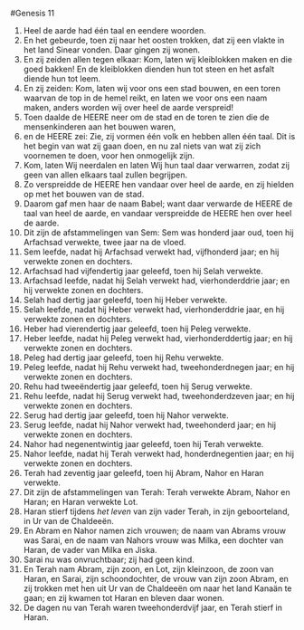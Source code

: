 #Genesis 11
1. Heel de aarde had één taal en eendere woorden.
2. En het gebeurde, toen zij naar het oosten trokken, dat zij een vlakte in het land Sinear vonden. Daar gingen zij wonen.
3. En zij zeiden allen tegen elkaar: Kom, laten wij kleiblokken maken en die goed bakken! En de kleiblokken dienden hun tot steen en het asfalt diende hun tot leem.
4. En zij zeiden: Kom, laten wij voor ons een stad bouwen, en een toren waarvan de top in de hemel reikt, en laten we voor ons een naam maken, anders worden wij over heel de aarde verspreid!
5. Toen daalde de HEERE neer om de stad en de toren te zien die de mensenkinderen aan het bouwen waren,
6. en de HEERE zei: Zie, zij vormen één volk en hebben allen één taal. Dit is het begin van wat zij gaan doen, en nu zal niets van wat zij zich voornemen te doen, voor hen onmogelijk zijn.
7. Kom, laten Wij neerdalen en laten Wij hun taal daar verwarren, zodat zij geen van allen elkaars taal zullen begrijpen.
8. Zo verspreidde de HEERE hen vandaar over heel de aarde, en zij hielden op met het bouwen van de stad.
9. Daarom gaf men haar de naam Babel; want daar verwarde de HEERE de taal van heel de aarde, en vandaar verspreidde de HEERE hen over heel de aarde.
10. Dit zijn de afstammelingen van Sem: Sem was honderd jaar oud, toen hij Arfachsad verwekte, twee jaar na de vloed.
11. Sem leefde, nadat hij Arfachsad verwekt had, vijfhonderd jaar; en hij verwekte zonen en dochters.
12. Arfachsad had vijfendertig jaar geleefd, toen hij Selah verwekte.
13. Arfachsad leefde, nadat hij Selah verwekt had, vierhonderddrie jaar; en hij verwekte zonen en dochters.
14. Selah had dertig jaar geleefd, toen hij Heber verwekte.
15. Selah leefde, nadat hij Heber verwekt had, vierhonderddrie jaar, en hij verwekte zonen en dochters.
16. Heber had vierendertig jaar geleefd, toen hij Peleg verwekte.
17. Heber leefde, nadat hij Peleg verwekt had, vierhonderddertig jaar; en hij verwekte zonen en dochters.
18. Peleg had dertig jaar geleefd, toen hij Rehu verwekte.
19. Peleg leefde, nadat hij Rehu verwekt had, tweehonderdnegen jaar; en hij verwekte zonen en dochters.
20. Rehu had tweeëndertig jaar geleefd, toen hij Serug verwekte.
21. Rehu leefde, nadat hij Serug verwekt had, tweehonderdzeven jaar; en hij verwekte zonen en dochters.
22. Serug had dertig jaar geleefd, toen hij Nahor verwekte.
23. Serug leefde, nadat hij Nahor verwekt had, tweehonderd jaar; en hij verwekte zonen en dochters.
24. Nahor had negenentwintig jaar geleefd, toen hij Terah verwekte.
25. Nahor leefde, nadat hij Terah verwekt had, honderdnegentien jaar; en hij verwekte zonen en dochters.
26. Terah had zeventig jaar geleefd, toen hij Abram, Nahor en Haran verwekte.
27. Dit zijn de afstammelingen van Terah: Terah verwekte Abram, Nahor en Haran; en Haran verwekte Lot.
28. Haran stierf tijdens *het leven* van zijn vader Terah, in zijn geboorteland, in Ur van de Chaldeeën.
29. En Abram en Nahor namen zich vrouwen; de naam van Abrams vrouw was Sarai, en de naam van Nahors vrouw was Milka, een dochter van Haran, de vader van Milka en Jiska.
30. Sarai nu was onvruchtbaar; zij had geen kind.
31. En Terah nam Abram, zijn zoon, en Lot, zijn kleinzoon, de zoon van Haran, en Sarai, zijn schoondochter, de vrouw van zijn zoon Abram, en zij trokken met hen uit Ur van de Chaldeeën om naar het land Kanaän te gaan; en zij kwamen tot Haran en bleven daar wonen.
32. De dagen nu van Terah waren tweehonderdvijf jaar, en Terah stierf in Haran.
